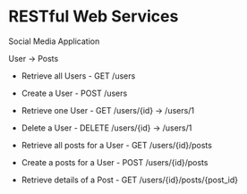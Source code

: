 # RESTful Web Services

Social Media Application

User -> Posts

- Retrieve all Users    - GET /users
- Create a User         - POST /users
- Retrieve one User     - GET /users/{id} -> /users/1
- Delete a User         - DELETE /users/{id} -> /users/1

- Retrieve all posts for a User - GET /users/{id}/posts
- Create a posts for a User     - POST /users/{id}/posts
- Retrieve details of a Post    - GET /users/{id}/posts/{post_id}